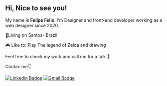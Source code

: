 ## Hi, Nice to see you!

My name is **Felipe Felix**. I'm Designer and front-end developer working as a web designer since 2020.

📌Living on Santos- Brazil

🎮 Like to: Play The legend of Zelda and drawing

Feel free to check my work and call me for a talk 🙂

Contac me👇

[![Linkedin Badge](https://img.shields.io/badge/-Felipe%20Felix-635DFF?style=flat-square&logo=Linkedin&logoColor=white&link=https://www.linkedin.com/in/felipefelixdesigner/)](https://www.linkedin.com/in/diego-schell-fernandes/) [![Gmail Badge](https://img.shields.io/badge/-felipefelixsantos07@gmail.com-635DFF?style=flat-square&logo=Gmail&logoColor=white&link=mailto:diego.schell.f@gmail.com)](felipefelixsantos07@gmail.com)

